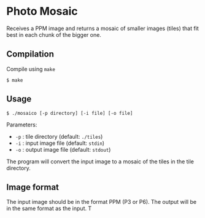 # Photo Mosaic

Receives a PPM image and returns a mosaic of smaller images (tiles) that fit best in each chunk of the bigger one.

## Compilation
Compile using `make`
```
$ make
```

## Usage
```
$ ./mosaico [-p directory] [-i file] [-o file]
```
Parameters: 
- `-p` : tile directory (default: `./tiles`)
- `-i` : input image file (default: `stdin`)
- `-o` : output image file (default: `stdout`)

The program will convert the input image to a mosaic of the tiles in the tile directory.

## Image format
The input image should be in the format PPM (P3 or P6). The output will be in the same format as the input.
T
